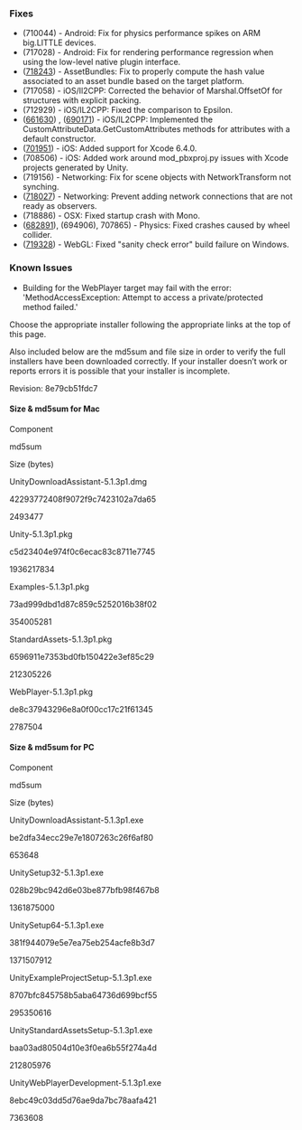 ### Fixes

*   (710044) - Android: Fix for physics performance spikes on ARM big.LITTLE devices.
*   (717028) - Android: Fix for rendering performance regression when using the low-level native plugin interface.
*   ([718243](http://issuetracker.unity3d.com/issues/assetbundle-assetbundle-hash-changes-depending-on-the-project-platform-selected-not-platform-the-bundle-is-built-for)) - AssetBundles: Fix to properly compute the hash value associated to an asset bundle based on the target platform.
*   (717058) - iOS/Il2CPP: Corrected the behavior of Marshal.OffsetOf for structures with explicit packing.
*   (712929) - iOS/IL2CPP: Fixed the comparison to Epsilon.
*   ([661630](http://issuetracker.unity3d.com/issues/unity-ios-player-will-crash-if-use-messagpack-serializer)) , ([690171](http://issuetracker.unity3d.com/issues/il2cpp-unsupported-internal-call-for-il2cpp-monocustomattrs)) - iOS/IL2CPP: Implemented the CustomAttributeData.GetCustomAttributes methods for attributes with a default constructor.
*   ([701951](http://issuetracker.unity3d.com/issues/ios-build-and-run-doesnt-work-with-xcode-6-dot-4-6e23-beta)) - iOS: Added support for Xcode 6.4.0.
*   (708506) - iOS: Added work around mod\_pbxproj.py issues with Xcode projects generated by Unity.
*   (719156) - Networking: Fix for scene objects with NetworkTransform not synching.
*   ([718027](http://issuetracker.unity3d.com/issues/networkidentity-dot-onrebuildobservers-allows-not-ready-connections)) - Networking: Prevent adding network connections that are not ready as observers.
*   (718886) - OSX: Fixed startup crash with Mono.
*   ([682891](http://issuetracker.unity3d.com/issues/method-wheelcollider-dot-getgroundhit-and-terrain-changes-causes-unity-crash)), (694906), 707865) - Physics: Fixed crashes caused by wheel collider.
*   ([719328](http://issuetracker.unity3d.com/issues/webgl-building-webgl-fails-with-sanity-check-fail-errors-on-5-dot-1-2p3)) - WebGL: Fixed "sanity check error" build failure on Windows.

### Known Issues

*   Building for the WebPlayer target may fail with the error: 'MethodAccessException: Attempt to access a private/protected method failed.'

Choose the appropriate installer following the appropriate links at the top of this page.

Also included below are the md5sum and file size in order to verify the full installers have been downloaded correctly. If your installer doesn’t work or reports errors it is possible that your installer is incomplete.

Revision: 8e79cb51fdc7

#### Size & md5sum for Mac

Component

md5sum

Size (bytes)

UnityDownloadAssistant-5.1.3p1.dmg

42293772408f9072f9c7423102a7da65

2493477

Unity-5.1.3p1.pkg

c5d23404e974f0c6ecac83c8711e7745

1936217834

Examples-5.1.3p1.pkg

73ad999dbd1d87c859c5252016b38f02

354005281

StandardAssets-5.1.3p1.pkg

6596911e7353bd0fb150422e3ef85c29

212305226

WebPlayer-5.1.3p1.pkg

de8c37943296e8a0f00cc17c21f61345

2787504

#### Size & md5sum for PC

Component

md5sum

Size (bytes)

UnityDownloadAssistant-5.1.3p1.exe

be2dfa34ecc29e7e1807263c26f6af80

653648

UnitySetup32-5.1.3p1.exe

028b29bc942d6e03be877bfb98f467b8

1361875000

UnitySetup64-5.1.3p1.exe

381f944079e5e7ea75eb254acfe8b3d7

1371507912

UnityExampleProjectSetup-5.1.3p1.exe

8707bfc845758b5aba64736d699bcf55

295350616

UnityStandardAssetsSetup-5.1.3p1.exe

baa03ad80504d10e3f0ea6b55f274a4d

212805976

UnityWebPlayerDevelopment-5.1.3p1.exe

8ebc49c03dd5d76ae9da7bc78aafa421

7363608